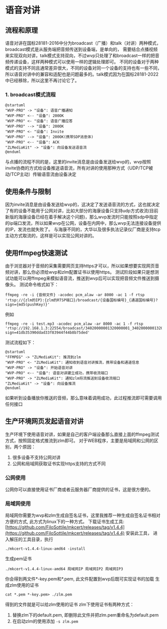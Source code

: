 # 语音对讲
## 流程和原理
语音对讲在国标28181-2016中分为broadcast（广播）和talk（对讲）两种模式，broadcast模式是从服务端把音频传送到设备端，是单向的，
需要结合点播视频来实现双向对讲，talk模式支持双向，不过wvp只处理了和broadcast一样的把音频传递设备，这样两种模式可以使用一样的逻辑处理即可。
不同的设备对于两种模式的支持不同且通常差异很大，不同的设备对同一个设备的支持也有一些不同，所以语音对讲中的兼容和适配也是问题最多的。talk模式因为在国标28181-2022中已经移除，所以这里不再讨论它了。
### 1. broadcast模式流程
```plantuml
@startuml
"WVP-PRO" -> "设备": 语音广播通知
"WVP-PRO" <-- "设备": 200OK
"WVP-PRO" <- "设备": 语音广播应答
"WVP-PRO" --> "设备": 200OK
"WVP-PRO" <- "设备": Invite
"WVP-PRO" --> "设备": 200OK(携带SDP消息体)
"WVP-PRO" <-- "设备": ACK
"ZLMediaKit" -> "设备": 向设备发送语音流
@enduml
```
与点播的流程不同的是，这里的invite消息是由设备发送给wvp的，wvp按照invite协商的方式给设备推送语音流，所有对讲的使用那种方式（UDP/TCP被动/TCP主动）传输语音流由设备决定
## 使用条件与限制
因为invite消息是由设备发送给wvp的，这决定了发送语音流的方式，这也就决定了有的设备不能用于公网对讲，比如大部分的海康设备只支持udp方式收流(目前新版的海康设备已经在着手解决这个问题)，那么wvp发流时只能按照sdp中指定的ip端口发流，所以如果wvp在公网，设备在内网中，那么wvp无法连接设备提供的IP，发流也就失败了。
与海康不同的，大华以及很多执法记录仪厂商是支持tcp主动方式取流的，这样是可以实现公网对讲的。


## 使用ffmpeg快速测试
由于浏览器对于音频的采集需要网页支持https才可以，所以如果想要实现网页音频对讲，那么你必须给wvp和zlm配置证书以使用https。
测试阶段如果只是想测试功能可以用ffmpeg来模拟语音流，推送到wvp后可以实现把音频文件推送到摄像头。
测试命令格式如下：
```shell
ffmpeg -re -i {音频文件} -acodec pcm_alaw -ar 8000 -ac 1 -f rtsp 'rtsp://{zlm的IP}:{zlm的RTSP端口}/broadcast/{设备国标编号}_{通道国标编号}?sign={md5(pushKey)}' 
```
例如
```shell
ffmpeg -re -i test.mp3 -acodec pcm_alaw -ar 8000 -ac 1 -f rtsp 'rtsp://192.168.1.3:22554/broadcast/34020000001320000001_34020000001320000001?sign=41db35390ddad33f83944f44b8b75ded' 
```
测试流程如下：
```plantuml
@startuml
"FFMPEG" -> "ZLMediaKit": 推流到zlm
"WVP-PRO" <- "ZLMediaKit": 通知收到语音对讲推流，携带设备和通道信息
"WVP-PRO" -> "设备": 开始语音对讲
"WVP-PRO" <-- "设备": 语音对讲建立成功，携带收流端口
"WVP-PRO" -> "ZLMediaKit": 通知zlm将流推送到设备收流端口
"ZLMediaKit" -> "设备": 向设备推流
@enduml
```
如果听到设备播放你推送的音频，那么意味着调用成功，此过程推流即可需要调用任何接口
## 生产环境网页发起语音对讲
生产环境下使用语音对讲，如果是自己的客户端设备那么直接上面的ffmpeg测试方式，按照固定格式推流到zlm即可。
对于WEB程序，主要是局域网和公网的区别，两个原因：
1. 很多设备不支持公网对讲
2. 公网和局域网获取证书实现https支持的方式不同
### 公网使用
公网你可以直接使用证书厂商或者云服务器厂商提供的证书，这是很方便的。
### 局域网使用
局域网你需要为wvp和zlm生成自签名证书，这里我推荐一种生成自签名证书相对方便的方式,
此方式为linux下的一种方式。
下载证书生成工具:  
[https://github.com/FiloSottile/mkcert/releases/tag/v1.4.4](https://github.com/FiloSottile/mkcert/releases/tag/v1.4.4)
安装此工具， 进入解压的工具目录，执行
```shell
./mkcert-v1.4.4-linux-amd64 -install
```
生成pem证书
```shell
./mkcert-v1.4.4-linux-amd64 局域网IP 局域网IP2 局域网IP3
```
你会得到两文件*-key.pem和*.pem, 此文件配置到wvp后既可实现证书的加载
生成zlm使用的证书
```shell
cat *.pem *-key.pem> ./zlm.pem
```
得到的文件就是可以给zlm使用的证书
zlm下使用证书有两种方式：
1. 替换zlm下的default.pem, 即删除此文件并把zlm.pem重命名为default.pem
2. 在启动zlm的使用添加 `-s zlm.pem`
